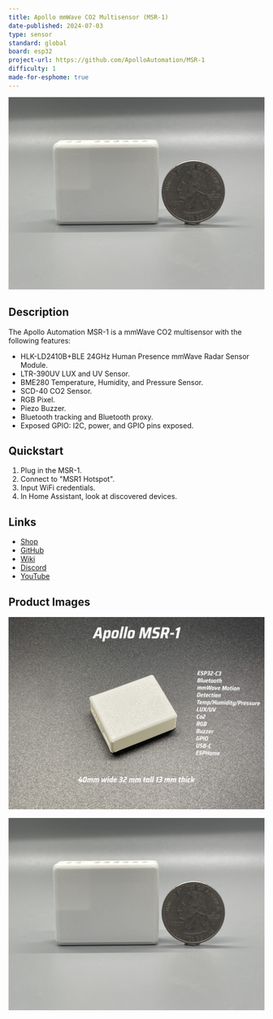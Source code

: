 ```yaml
---
title: Apollo mmWave CO2 Multisensor (MSR-1)
date-published: 2024-07-03
type: sensor
standard: global
board: esp32
project-url: https://github.com/ApolloAutomation/MSR-1
difficulty: 1
made-for-esphome: true
---
```


![Apollo MSR-1 Size](Apollo-MSR-1-Size.jpg "Apollo MSR-1 Size")

## Description

The Apollo Automation MSR-1 is a mmWave CO2 multisensor with the following features:

- HLK-LD2410B+BLE 24GHz Human Presence mmWave Radar Sensor Module.
- LTR-390UV LUX and UV Sensor.
- BME280 Temperature, Humidity, and Pressure Sensor.
- SCD-40 CO2 Sensor.
- RGB Pixel.
- Piezo Buzzer.
- Bluetooth tracking and Bluetooth proxy.
- Exposed GPIO: I2C, power, and GPIO pins exposed.

## Quickstart

1. Plug in the MSR-1.
2. Connect to "MSR1 Hotspot".
3. Input WiFi credentials.
4. In Home Assistant, look at discovered devices.

## Links

- [Shop](https://apolloautomation.com/products/multisensor-mk1)
- [GitHub](https://github.com/ApolloAutomation/MSR-1)
- [Wiki](https://wiki.apolloautomation.com/)
- [Discord](https://discord.gg/mMNgQPyF94)
- [YouTube](https://www.youtube.com/@ApolloAutomation)

## Product Images

![Apollo MSR-1](Apollo-MSR-1.jpg "Apollo MSR-1")

![Apollo MSR-1 Size](Apollo-MSR-1-Size.jpg "Apollo MSR-1 Size")
